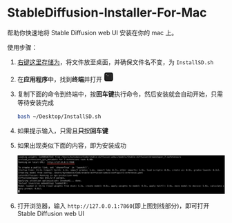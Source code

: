 # StableDiffusion-Installer-For-Mac

帮助你快速地将 Stable Diffusion web UI 安装在你的 mac 上。

使用步骤：

1. [右键这里存储为](https://github.com/wy-luke/StableDiffusion-Installer-For-Mac/raw/main/InstallSD.sh)，将文件放至桌面，并确保文件名不变，为 `InstallSD.sh`
2. 在**应用程序**中，找到**终端**并打开 <img src="./images/terminal.png" alt="terminal" width="22"/>
3. 复制下面的命令到终端中，按**回车键**执行命令，然后安装就会自动开始，只需等待安装完成

    ```bash
    bash ~/Desktop/InstallSD.sh
    ```

4. 如果提示输入，只需且**只**按**回车键**
5. 如果出现类似下面的内容，即为安装成功

    ![success](images/success.png)

6. 打开浏览器，输入 `http://127.0.0.1:7860`(即上图划线部分)，即可打开 Stable Diffusion web UI
